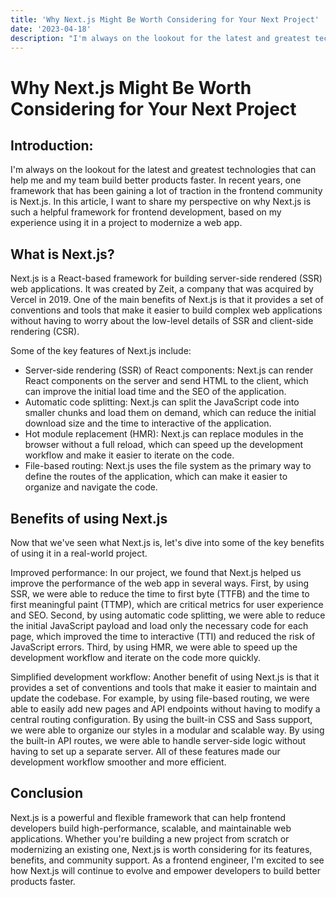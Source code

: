 ```yaml
---
title: 'Why Next.js Might Be Worth Considering for Your Next Project'
date: '2023-04-18'
description: "I'm always on the lookout for the latest and greatest technologies that can help me and my team build better products faster. In recent years, one framework that has been gaining a lot of traction in the frontend community is Next.js. In this article, I want to share my perspective on why Next.js is such a helpful framework for frontend development, based on my experience using it in a project to modernize a web app."
---
```


# Why Next.js Might Be Worth Considering for Your Next Project

## Introduction:

I'm always on the lookout for the latest and greatest technologies that can help me and my team build better products faster. In recent years, one framework that has been gaining a lot of traction in the frontend community is Next.js. In this article, I want to share my perspective on why Next.js is such a helpful framework for frontend development, based on my experience using it in a project to modernize a web app.

## What is Next.js?

Next.js is a React-based framework for building server-side rendered (SSR) web applications. It was created by Zeit, a company that was acquired by Vercel in 2019. One of the main benefits of Next.js is that it provides a set of conventions and tools that make it easier to build complex web applications without having to worry about the low-level details of SSR and client-side rendering (CSR).

Some of the key features of Next.js include:

- Server-side rendering (SSR) of React components: Next.js can render React components on the server and send HTML to the client, which can improve the initial load time and the SEO of the application.
- Automatic code splitting: Next.js can split the JavaScript code into smaller chunks and load them on demand, which can reduce the initial download size and the time to interactive of the application.
- Hot module replacement (HMR): Next.js can replace modules in the browser without a full reload, which can speed up the development workflow and make it easier to iterate on the code.
- File-based routing: Next.js uses the file system as the primary way to define the routes of the application, which can make it easier to organize and navigate the code.

## Benefits of using Next.js

Now that we've seen what Next.js is, let's dive into some of the key benefits of using it in a real-world project.

Improved performance: In our project, we found that Next.js helped us improve the performance of the web app in several ways. First, by using SSR, we were able to reduce the time to first byte (TTFB) and the time to first meaningful paint (TTMP), which are critical metrics for user experience and SEO. Second, by using automatic code splitting, we were able to reduce the initial JavaScript payload and load only the necessary code for each page, which improved the time to interactive (TTI) and reduced the risk of JavaScript errors. Third, by using HMR, we were able to speed up the development workflow and iterate on the code more quickly.

Simplified development workflow: Another benefit of using Next.js is that it provides a set of conventions and tools that make it easier to maintain and update the codebase. For example, by using file-based routing, we were able to easily add new pages and API endpoints without having to modify a central routing configuration. By using the built-in CSS and Sass support, we were able to organize our styles in a modular and scalable way. By using the built-in API routes, we were able to handle server-side logic without having to set up a separate server. All of these features made our development workflow smoother and more efficient.

## Conclusion

Next.js is a powerful and flexible framework that can help frontend developers build high-performance, scalable, and maintainable web applications. Whether you're building a new project from scratch or modernizing an existing one, Next.js is worth considering for its features, benefits, and community support. As a frontend engineer, I'm excited to see how Next.js will continue to evolve and empower developers to build better products faster.
